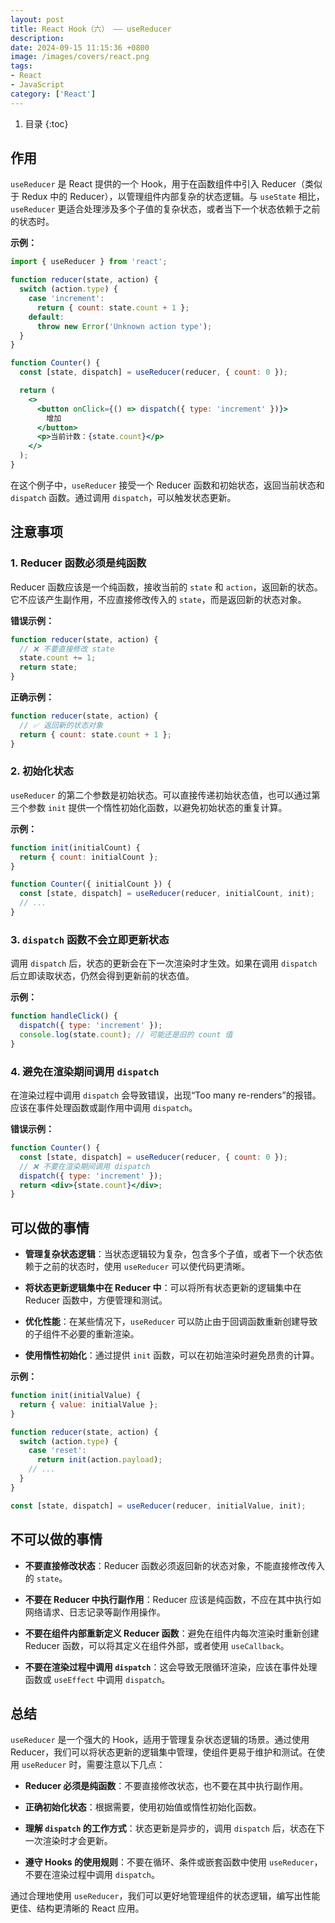 ```yaml
---
layout: post 
title: React Hook（六） —— useReducer
description:
date: 2024-09-15 11:15:36 +0800 
image: /images/covers/react.png
tags:
- React
- JavaScript
category: ['React']
---
```


1. 目录
{:toc}

## 作用

`useReducer` 是 React 提供的一个 Hook，用于在函数组件中引入 Reducer（类似于 Redux 中的 Reducer），以管理组件内部复杂的状态逻辑。与 `useState` 相比，`useReducer` 更适合处理涉及多个子值的复杂状态，或者当下一个状态依赖于之前的状态时。

**示例：**

```jsx
import { useReducer } from 'react';

function reducer(state, action) {
  switch (action.type) {
    case 'increment':
      return { count: state.count + 1 };
    default:
      throw new Error('Unknown action type');
  }
}

function Counter() {
  const [state, dispatch] = useReducer(reducer, { count: 0 });

  return (
    <>
      <button onClick={() => dispatch({ type: 'increment' })}>
        增加
      </button>
      <p>当前计数：{state.count}</p>
    </>
  );
}
```

在这个例子中，`useReducer` 接受一个 Reducer 函数和初始状态，返回当前状态和 `dispatch` 函数。通过调用 `dispatch`，可以触发状态更新。

## 注意事项

### 1. Reducer 函数必须是纯函数

Reducer 函数应该是一个纯函数，接收当前的 `state` 和 `action`，返回新的状态。它不应该产生副作用，不应直接修改传入的 `state`，而是返回新的状态对象。

**错误示例：**

```jsx
function reducer(state, action) {
  // ❌ 不要直接修改 state
  state.count += 1;
  return state;
}
```

**正确示例：**

```jsx
function reducer(state, action) {
  // ✅ 返回新的状态对象
  return { count: state.count + 1 };
}
```

### 2. 初始化状态

`useReducer` 的第二个参数是初始状态。可以直接传递初始状态值，也可以通过第三个参数 `init` 提供一个惰性初始化函数，以避免初始状态的重复计算。

**示例：**

```jsx
function init(initialCount) {
  return { count: initialCount };
}

function Counter({ initialCount }) {
  const [state, dispatch] = useReducer(reducer, initialCount, init);
  // ...
}
```

### 3. `dispatch` 函数不会立即更新状态

调用 `dispatch` 后，状态的更新会在下一次渲染时才生效。如果在调用 `dispatch` 后立即读取状态，仍然会得到更新前的状态值。

**示例：**

```jsx
function handleClick() {
  dispatch({ type: 'increment' });
  console.log(state.count); // 可能还是旧的 count 值
}
```

### 4. 避免在渲染期间调用 `dispatch`

在渲染过程中调用 `dispatch` 会导致错误，出现“Too many re-renders”的报错。应该在事件处理函数或副作用中调用 `dispatch`。

**错误示例：**

```jsx
function Counter() {
  const [state, dispatch] = useReducer(reducer, { count: 0 });
  // ❌ 不要在渲染期间调用 dispatch
  dispatch({ type: 'increment' });
  return <div>{state.count}</div>;
}
```

## 可以做的事情

- **管理复杂状态逻辑**：当状态逻辑较为复杂，包含多个子值，或者下一个状态依赖于之前的状态时，使用 `useReducer` 可以使代码更清晰。

- **将状态更新逻辑集中在 Reducer 中**：可以将所有状态更新的逻辑集中在 Reducer 函数中，方便管理和测试。

- **优化性能**：在某些情况下，`useReducer` 可以防止由于回调函数重新创建导致的子组件不必要的重新渲染。

- **使用惰性初始化**：通过提供 `init` 函数，可以在初始渲染时避免昂贵的计算。

**示例：**

```jsx
function init(initialValue) {
  return { value: initialValue };
}

function reducer(state, action) {
  switch (action.type) {
    case 'reset':
      return init(action.payload);
    // ...
  }
}

const [state, dispatch] = useReducer(reducer, initialValue, init);
```

## 不可以做的事情

- **不要直接修改状态**：Reducer 函数必须返回新的状态对象，不能直接修改传入的 `state`。

- **不要在 Reducer 中执行副作用**：Reducer 应该是纯函数，不应在其中执行如网络请求、日志记录等副作用操作。

- **不要在组件内部重新定义 Reducer 函数**：避免在组件内每次渲染时重新创建 Reducer 函数，可以将其定义在组件外部，或者使用 `useCallback`。

- **不要在渲染过程中调用 `dispatch`**：这会导致无限循环渲染，应该在事件处理函数或 `useEffect` 中调用 `dispatch`。

## 总结

`useReducer` 是一个强大的 Hook，适用于管理复杂状态逻辑的场景。通过使用 Reducer，我们可以将状态更新的逻辑集中管理，使组件更易于维护和测试。在使用 `useReducer` 时，需要注意以下几点：

- **Reducer 必须是纯函数**：不要直接修改状态，也不要在其中执行副作用。

- **正确初始化状态**：根据需要，使用初始值或惰性初始化函数。

- **理解 `dispatch` 的工作方式**：状态更新是异步的，调用 `dispatch` 后，状态在下一次渲染时才会更新。

- **遵守 Hooks 的使用规则**：不要在循环、条件或嵌套函数中使用 `useReducer`，不要在渲染过程中调用 `dispatch`。

通过合理地使用 `useReducer`，我们可以更好地管理组件的状态逻辑，编写出性能更佳、结构更清晰的 React 应用。